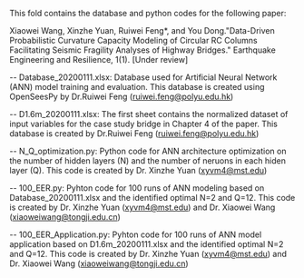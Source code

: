 This fold contains the database and python codes for the following paper:

Xiaowei Wang, Xinzhe Yuan, Ruiwei Feng*, and You Dong."Data-Driven Probabilistic Curvature Capacity Modeling of Circular RC Columns Facilitating
Seismic Fragility Analyses of Highway Bridges." Earthquake Engineering and Resilience, 1(1). [Under review]

-- Database_20200111.xlsx: 
   Database used for Artificial Neural Network (ANN) model training and evaluation. 
   This database is created using OpenSeesPy by Dr.Ruiwei Feng (ruiwei.feng@polyu.edu.hk)
   
-- D1.6m_20200111.xlsx: 
   The first sheet contains the normalized dataset of input variables for the case study bridge in Chapter 4 of the paper. 
   This database is created by Dr.Ruiwei Feng (ruiwei.feng@polyu.edu.hk)
   
-- N_Q_optimization.py: 
   Python code for ANN architecture optimization on the number of hidden layers (N) and the number of neruons in each hiden layer (Q). 
   This code is created by Dr. Xinzhe Yuan (xyvm4@mst.edu)
   
-- 100_EER.py: 
   Pyhton code for 100 runs of ANN modeling based on Database_20200111.xlsx and the identified optimal N=2 and Q=12. 
   This code is created by Dr. Xinzhe Yuan (xyvm4@mst.edu) and Dr. Xiaowei Wang (xiaoweiwang@tongji.edu.cn)
   
-- 100_EER_Application.py: 
   Pyhton code for 100 runs of ANN model application based on D1.6m_20200111.xlsx and the identified optimal N=2 and Q=12. 
   This code is created by Dr. Xinzhe Yuan (xyvm4@mst.edu) and Dr. Xiaowei Wang (xiaoweiwang@tongji.edu.cn)

